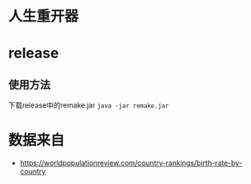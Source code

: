 # 人生重开器

# release
## 使用方法
下载release中的remake.jar
`java -jar remake.jar`
# 数据来自
- https://worldpopulationreview.com/country-rankings/birth-rate-by-country

